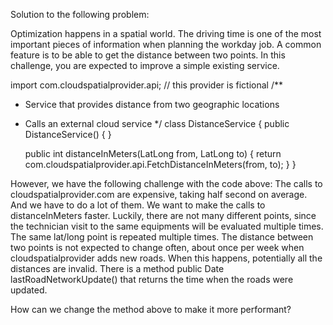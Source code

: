 Solution to the following problem:

Optimization happens in a spatial world. 
The driving time is one of the most important pieces of information when planning the workday job. A common feature is to be able to get the distance between two points. In this challenge, you are expected to improve a simple existing service.

import com.cloudspatialprovider.api; // this provider is fictional
/**
 *  Service that provides distance from two geographic locations
 *  Calls an external cloud service
 */
class DistanceService {
    public DistanceService() {
    }
    
    public int distanceInMeters(LatLong from, LatLong to) {
        return com.cloudspatialprovider.api.FetchDistanceInMeters(from, to);
    } 
}

However, we have the following challenge with the code above:
The calls to cloudspatialprovider.com are expensive, taking half second on average. And we have to do a lot of them. We want to make the calls to distanceInMeters faster. Luckily, there are not many different points, since the technician visit to the same equipments will be evaluated multiple times. The same lat/long point is repeated multiple times. The distance between two points is not expected to change often, about once per week when cloudspatialprovider adds new roads. When this happens, potentially all the distances are invalid. There is a method public Date lastRoadNetworkUpdate() that returns the time when the roads were updated.

How can we change the method above to make it more performant?
